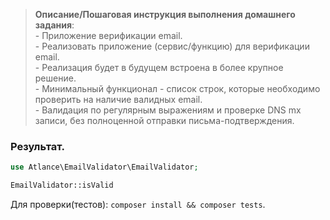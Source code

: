 > **Описание/Пошаговая инструкция выполнения домашнего задания**:<br>
    - Приложение верификации email. <br>
    - Реализовать приложение (сервис/функцию) для верификации email.<br>
    - Реализация будет в будущем встроена в более крупное решение.<br>
    - Минимальный функционал - список строк, которые необходимо проверить на наличие валидных email.<br>
    - Валидация по регулярным выражениям и проверке DNS mx записи, без полноценной отправки письма-подтверждения.<br>


### Результат.  
```php
use Atlance\EmailValidator\EmailValidator;

EmailValidator::isValid
```
  
Для проверки(тестов): `composer install && composer tests`.
